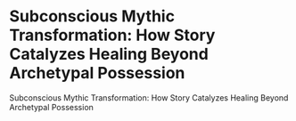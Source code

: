# Subconscious Mythic Transformation: How Story Catalyzes Healing Beyond Archetypal Possession
Subconscious Mythic Transformation: How Story Catalyzes Healing Beyond Archetypal Possession
